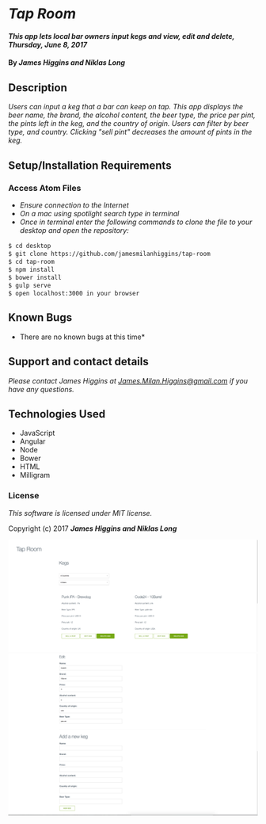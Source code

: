 # _Tap Room_

#### _This app lets local bar owners input kegs and view, edit and delete, Thursday, June 8, 2017_

#### By _**James Higgins and Niklas Long**_

## Description

_Users can input a keg that a bar can keep on tap. This app displays the beer name, the brand, the alcohol content, the beer type, the price per pint, the pints left in the keg, and the country of origin. Users can filter by beer type, and country. Clicking "sell pint" decreases the amount of pints in the keg._

## Setup/Installation Requirements

### Access Atom Files

* _Ensure connection to the Internet_
* _On a mac using spotlight search type in terminal_
* _Once in terminal enter the following commands to clone the file to your desktop and open the repository:_
```
$ cd desktop
$ git clone https://github.com/jamesmilanhiggins/tap-room
$ cd tap-room
$ npm install
$ bower install
$ gulp serve
$ open localhost:3000 in your browser
```

## Known Bugs

* There are no known bugs at this time*


## Support and contact details

_Please contact James Higgins at James.Milan.Higgins@gmail.com if you have any questions._

## Technologies Used

* JavaScript
* Angular
* Node
* Bower
* HTML
* Milligram

### License

*This software is licensed under MIT license.*

Copyright (c) 2017 **_James Higgins and Niklas Long_**

![Screenshot One](screenshot1.png)
![Screenshot Two](screenshot2.png)
